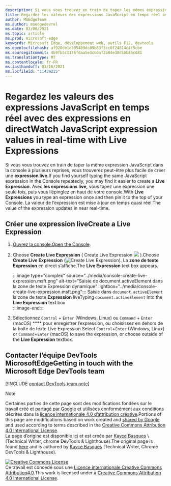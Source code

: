 ```yaml
---
description: Si vous vous trouvez en train de taper les mêmes expressions JavaScript dans la console à plusieurs reprises, essayez plutôt Expressions live.
title: Regardez les valeurs des expressions JavaScript en temps réel avec des expressions en direct
author: MSEdgeTeam
ms.author: msedgedevrel
ms.date: 03/08/2021
ms.topic: article
ms.prod: microsoft-edge
keywords: Microsoft Edge, développement web, outils F12, devtools
ms.openlocfilehash: af920de1c395489dc09b83f3cc0f24814c4f5cbe
ms.sourcegitcommit: 4b9fb5c1176fdaa5e3c60af2b84e38d5bb86cd81
ms.translationtype: MT
ms.contentlocale: fr-FR
ms.lasthandoff: 03/16/2021
ms.locfileid: "11439225"
---
```

<!-- Copyright Kayce Basques 

   Licensed under the Apache License, Version 2.0 (the "License");
   you may not use this file except in compliance with the License.
   You may obtain a copy of the License at

       https://www.apache.org/licenses/LICENSE-2.0

   Unless required by applicable law or agreed to in writing, software
   distributed under the License is distributed on an "AS IS" BASIS,
   WITHOUT WARRANTIES OR CONDITIONS OF ANY KIND, either express or implied.
   See the License for the specific language governing permissions and
   limitations under the License.  -->

# <a name="watch-javascript-expression-values-in-real-time-with-live-expressions"></a><span data-ttu-id="459dd-104">Regardez les valeurs des expressions JavaScript en temps réel avec des expressions en direct</span><span class="sxs-lookup"><span data-stu-id="459dd-104">Watch JavaScript expression values in real-time with Live Expressions</span></span>  

<span data-ttu-id="459dd-105">Si vous vous trouvez en train de taper la même expression JavaScript dans la console à plusieurs reprises, vous trouverez peut-être plus facile de créer une **expression live.**</span><span class="sxs-lookup"><span data-stu-id="459dd-105">If you find yourself typing the same JavaScript expression in the Console repeatedly, you may find it easier to create a **Live Expression**.</span></span>  <span data-ttu-id="459dd-106">Avec **les expressions live,** vous tapez une expression une seule fois, puis vous l’épinglez en haut de votre console.</span><span class="sxs-lookup"><span data-stu-id="459dd-106">With **Live Expressions** you type an expression once and then pin it to the top of your Console.</span></span>  <span data-ttu-id="459dd-107">La valeur de l’expression est mise à jour en temps quasi réel.</span><span class="sxs-lookup"><span data-stu-id="459dd-107">The value of the expression updates in near real-time.</span></span>  

## <a name="create-a-live-expression"></a><span data-ttu-id="459dd-108">Créer une expression live</span><span class="sxs-lookup"><span data-stu-id="459dd-108">Create a Live Expression</span></span>  

1.  <span data-ttu-id="459dd-109">[Ouvrez la console.][DevToolsConsoleReferenceOpenConsole]</span><span class="sxs-lookup"><span data-stu-id="459dd-109">[Open the Console][DevToolsConsoleReferenceOpenConsole].</span></span>  
1.  <span data-ttu-id="459dd-110">Choose **Create Live Expression** \( Create Live Expression ![ ](../media/create-live-expression-icon.msft.png) \).</span><span class="sxs-lookup"><span data-stu-id="459dd-110">Choose **Create Live Expression** \(![Create Live Expression](../media/create-live-expression-icon.msft.png)\).</span></span>  <span data-ttu-id="459dd-111">La **zone de texte Expression** en direct s’affiche.</span><span class="sxs-lookup"><span data-stu-id="459dd-111">The **Live Expression** text box appears.</span></span>  
    
    :::image type="complex" source="../media/console-create-live-expression.msft.png" alt-text="Saisie de document.activeElement dans la zone de texte Expression dynamique" lightbox="../media/console-create-live-expression.msft.png":::
       <span data-ttu-id="459dd-113">Saisie dans `document.activeElement` la zone de texte **Expression** live</span><span class="sxs-lookup"><span data-stu-id="459dd-113">Typing `document.activeElement` into the **Live Expression** text box</span></span>  
    :::image-end:::  
    
1.  <span data-ttu-id="459dd-114">Sélectionnez `Control` + `Enter` \(Windows, Linux\) ou `Command` + `Enter` \(macOS\) \*\*\*\* pour enregistrer l’expression, ou choisissez en dehors de la boîte de texte Live Expression.</span><span class="sxs-lookup"><span data-stu-id="459dd-114">Select `Control`+`Enter` \(Windows, Linux\) or `Command`+`Enter` \(macOS\) to save the expression, or choose outside of the **Live Expression** textbox.</span></span>  

## <a name="getting-in-touch-with-the-microsoft-edge-devtools-team"></a><span data-ttu-id="459dd-115">Contacter l’équipe DevTools MicrosoftEdge</span><span class="sxs-lookup"><span data-stu-id="459dd-115">Getting in touch with the Microsoft Edge DevTools team</span></span>  

[!INCLUDE [contact DevTools team note](../includes/contact-devtools-team-note.md)]  

<!-- links -->  

[DevToolsConsoleReferenceOpenConsole]: ./reference.md#open-the-console "Ouvrez la console - Console Reference | Documents Microsoft"  

> [!NOTE]
> <span data-ttu-id="459dd-117">Certaines parties de cette page sont des modifications fondées sur le travail créé et [partagé par Google][GoogleSitePolicies] et utilisées conformément aux conditions décrites dans la [licence internationale 4,0 d’attribution créative][CCA4IL].</span><span class="sxs-lookup"><span data-stu-id="459dd-117">Portions of this page are modifications based on work created and [shared by Google][GoogleSitePolicies] and used according to terms described in the [Creative Commons Attribution 4.0 International License][CCA4IL].</span></span>  
> <span data-ttu-id="459dd-118">La page d’origine est disponible [ici](https://developers.google.com/web/tools/chrome-devtools/console/live-expressions) et est créée par [Kayce Basques][KayceBasques] \ (Technical Writer, chrome DevTools \& Lighthouse\).</span><span class="sxs-lookup"><span data-stu-id="459dd-118">The original page is found [here](https://developers.google.com/web/tools/chrome-devtools/console/live-expressions) and is authored by [Kayce Basques][KayceBasques] \(Technical Writer, Chrome DevTools \& Lighthouse\).</span></span>  

[![Creative Commons License][CCby4Image]][CCA4IL]  
<span data-ttu-id="459dd-120">Ce travail est concédé sous une [Licence internationale Creative Commons Attribution4.0][CCA4IL].</span><span class="sxs-lookup"><span data-stu-id="459dd-120">This work is licensed under a [Creative Commons Attribution 4.0 International License][CCA4IL].</span></span>  

[CCA4IL]: https://creativecommons.org/licenses/by/4.0  
[CCby4Image]: https://i.creativecommons.org/l/by/4.0/88x31.png  
[GoogleSitePolicies]: https://developers.google.com/terms/site-policies  
[KayceBasques]: https://developers.google.com/web/resources/contributors/kaycebasques  
